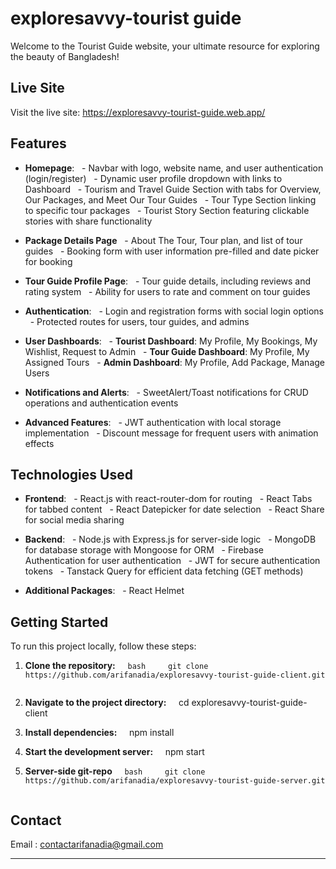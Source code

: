 # exploresavvy-tourist guide


Welcome to the Tourist Guide website, your ultimate resource for exploring the beauty of Bangladesh!


## Live Site


Visit the live site: https://exploresavvy-tourist-guide.web.app/


## Features


- **Homepage**:
  - Navbar with logo, website name, and user authentication (login/register)
  - Dynamic user profile dropdown with links to Dashboard
  - Tourism and Travel Guide Section with tabs for Overview, Our Packages, and Meet Our Tour Guides
  - Tour Type Section linking to specific tour packages
  - Tourist Story Section featuring clickable stories with share functionality


- **Package Details Page**
  - About The Tour, Tour plan, and list of tour guides
  - Booking form with user information pre-filled and date picker for booking


- **Tour Guide Profile Page**:
  - Tour guide details, including reviews and rating system
  - Ability for users to rate and comment on tour guides


- **Authentication**:
  - Login and registration forms with social login options
  - Protected routes for users, tour guides, and admins


- **User Dashboards**:
  - **Tourist Dashboard**: My Profile, My Bookings, My Wishlist, Request to Admin
  - **Tour Guide Dashboard**: My Profile, My Assigned Tours
  - **Admin Dashboard**: My Profile, Add Package, Manage Users


- **Notifications and Alerts**:
  - SweetAlert/Toast notifications for CRUD operations and authentication events


- **Advanced Features**:
  - JWT authentication with local storage implementation
  - Discount message for frequent users with animation effects


## Technologies Used


- **Frontend**:
  - React.js with react-router-dom for routing
  - React Tabs for tabbed content
  - React Datepicker for date selection
  - React Share for social media sharing


- **Backend**:
  - Node.js with Express.js for server-side logic
  - MongoDB for database storage with Mongoose for ORM
  - Firebase Authentication for user authentication
  - JWT for secure authentication tokens
  - Tanstack Query for efficient data fetching (GET methods)


- **Additional Packages**:
  - React Helmet 


## Getting Started


To run this project locally, follow these steps:


1. **Clone the repository:**
    ```bash
    git clone https://github.com/arifanadia/exploresavvy-tourist-guide-client.git
    ```
2. **Navigate to the project directory:**
    cd exploresavvy-tourist-guide-client


3. **Install dependencies:**
    npm install
4. **Start the development server:**
    npm start
5. **Server-side git-repo**
    ```bash
    git clone https://github.com/arifanadia/exploresavvy-tourist-guide-server.git
    ```




## Contact


Email : contactarifanadia@gmail.com


---



